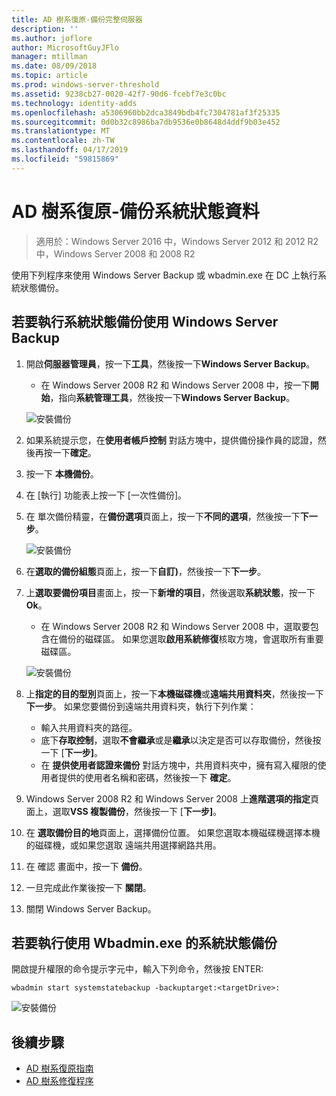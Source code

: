```yaml
---
title: AD 樹系復原-備份完整伺服器
description: ''
ms.author: joflore
author: MicrosoftGuyJFlo
manager: mtillman
ms.date: 08/09/2018
ms.topic: article
ms.prod: windows-server-threshold
ms.assetid: 9238cb27-0020-42f7-90d6-fcebf7e3c0bc
ms.technology: identity-adds
ms.openlocfilehash: a5306960bb2dca3849bdb4fc7304781af3f25335
ms.sourcegitcommit: 0d0b32c8986ba7db9536e0b8648d4ddf9b03e452
ms.translationtype: MT
ms.contentlocale: zh-TW
ms.lasthandoff: 04/17/2019
ms.locfileid: "59815869"
---
```

# <a name="ad-forest-recovery---backing-up-the-system-state-data"></a>AD 樹系復原-備份系統狀態資料  

>適用於：Windows Server 2016 中，Windows Server 2012 和 2012 R2 中，Windows Server 2008 和 2008 R2

使用下列程序來使用 Windows Server Backup 或 wbadmin.exe 在 DC 上執行系統狀態備份。  

## <a name="to-perform-a-system-state-backup-using-windows-server-backup"></a>若要執行系統狀態備份使用 Windows Server Backup

1. 開啟**伺服器管理員**，按一下**工具**，然後按一下**Windows Server Backup**。
   - 在 Windows Server 2008 R2 和 Windows Server 2008 中，按一下**開始**，指向**系統管理工具**，然後按一下**Windows Server Backup**。 

   ![安裝備份](media/AD-Forest-Recovery-Backing-up-a-Full-Server/fullbackup1.png)

2. 如果系統提示您，在**使用者帳戶控制** 對話方塊中，提供備份操作員的認證，然後再按一下**確定**。
3. 按一下 **本機備份**。
4. 在 [執行] 功能表上按一下 [一次性備份]。
5. 在 單次備份精靈，在**備份選項**頁面上，按一下**不同的選項**，然後按一下**下一步**。

   ![安裝備份](media/AD-Forest-Recovery-Backing-up-a-Full-Server/fullbackup3.png)

6. 在**選取的備份組態**頁面上，按一下**自訂)**，然後按一下**下一步**。
7. 上**選取要備份項目**畫面上，按一下**新增的項目**，然後選取**系統狀態**，按一下  **Ok**。
   - 在 Windows Server 2008 R2 和 Windows Server 2008 中，選取要包含在備份的磁碟區。 如果您選取**啟用系統修復**核取方塊，會選取所有重要磁碟區。 

   ![安裝備份](media/AD-Forest-Recovery-Backing-up-System-State/systemstatebackup.png)  

8. 上**指定的目的型別**頁面上，按一下**本機磁碟機**或**遠端共用資料夾**，然後按一下**下一步**。  如果您要備份到遠端共用資料夾，執行下列作業：  
   - 輸入共用資料夾的路徑。
   - 底下**存取控制**，選取**不會繼承**或是**繼承**以決定是否可以存取備份，然後按一下 [**下一步]**。  
   - 在 **提供使用者認證來備份** 對話方塊中，共用資料夾中，擁有寫入權限的使用者提供的使用者名稱和密碼，然後按一下 **確定**。

9. Windows Server 2008 R2 和 Windows Server 2008 上**進階選項的指定**頁面上，選取**VSS 複製備份**，然後按一下 [**下一步]**。
10. 在 **選取備份目的地**頁面上，選擇備份位置。  如果您選取本機磁碟機選擇本機的磁碟機，或如果您選取 遠端共用選擇網路共用。
11. 在 確認 畫面中，按一下 **備份**。
12. 一旦完成此作業後按一下 **關閉**。
13. 關閉 Windows Server Backup。

## <a name="to-perform-a-system-state-backup-using-wbadminexe"></a>若要執行使用 Wbadmin.exe 的系統狀態備份

開啟提升權限的命令提示字元中，輸入下列命令，然後按 ENTER:  
  
   ```
   wbadmin start systemstatebackup -backuptarget:<targetDrive>:
   ```

   ![安裝備份](media/AD-Forest-Recovery-Backing-up-System-State/systemstatebackup2.png)  

## <a name="next-steps"></a>後續步驟

- [AD 樹系復原指南](AD-Forest-Recovery-Guide.md)
- [AD 樹系修復程序](AD-Forest-Recovery-Procedures.md)
